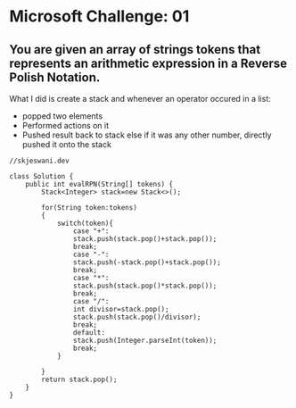 
# Microsoft Challenge: 01
## You are given an array of strings tokens that represents an arithmetic expression in a Reverse Polish Notation.

What I did is create a stack and whenever an operator occured in a list:
- popped two elements
- Performed actions on it
- Pushed result back to stack
else if it was any other number, directly pushed it onto the stack

```
//skjeswani.dev

class Solution {
    public int evalRPN(String[] tokens) {
        Stack<Integer> stack=new Stack<>();

        for(String token:tokens)
        {
            switch(token){
                case "+":
                stack.push(stack.pop()+stack.pop());
                break;
                case "-":
                stack.push(-stack.pop()+stack.pop());
                break;
                case "*":
                stack.push(stack.pop()*stack.pop());
                break;
                case "/":
                int divisor=stack.pop();
                stack.push(stack.pop()/divisor);
                break;
                default:
                stack.push(Integer.parseInt(token));
                break;
            }

        }
        return stack.pop();
    }
}
```
